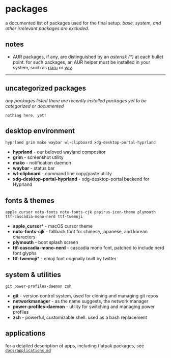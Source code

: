 # packages
a documented list of packages used for the final setup. *base, system, and other irrelevant packages are excluded.*

## notes
- AUR packages, if any, are distinguished by an *asterisk (\*)* at each bullet point. for such packages, an AUR helper must be installed in your system, such as [paru](https://github.com/Morganamilo/paru) or [yay](https://github.com/Jguer/yay)

---

## uncategorized packages
*any packages listed there are recently installed packages yet to be categorized or documented*

```
nothing here, yet!
```

## desktop environment

```
hyprland grim mako waybar wl-clipboard xdg-desktop-portal-hyprland
```

- **hyprland** - our beloved wayland compositor
- **grim** - screenshot utility
- **mako** - notification daemon
- **waybar** - status bar
- **wl-clipboard** - command line copy/paste utility
- **xdg-desktop-portal-hyprland** - xdg-desktop-portal backend for Hyprland

## fonts & themes

```
apple_cursor noto-fonts noto-fonts-cjk papirus-icon-theme plymouth ttf-cascadia-mono-nerd ttf-twemoji
```

- **apple_cursor**\* - macOS cursor theme
- **noto-fonts-cjk** - fallback font for chinese, japanese, and korean characters
- **plymouth** - boot splash screen
- **ttf-cascadia-mono-nerd** - cascadia mono font, patched to include nerd font glyphs
- **ttf-twemoji**\* - emoji font originally built by twitter

## system & utilities

```
git power-profiles-daemon zsh
```

- **git** - version control system, used for cloning and managing git repos
- **networkmanager** - as the name suggests, the network manager
- **power-profiles-daemon** - utility for switching and managing power profiles
- **zsh** - powerful, customizable shell. used as a bash replacement

## applications

for a detailed description of apps, including flatpak packages, see [`docs/applications.md`](TODO)
